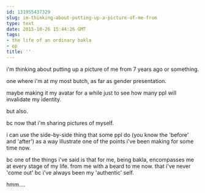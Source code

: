 ```yaml
---
id: 131955437329
slug: im-thinking-about-putting-up-a-picture-of-me-from
type: text
date: 2015-10-26 15:44:26 GMT
tags:
- the life of an ordinary bakla
- op
title: ''
---
```

i'm thinking about putting up a picture of me from 7 years ago or something.

one where i'm at my most butch, as far as gender presentation.

maybe making it my avatar for a while just to see how many ppl will invalidate my identity.

but also.

bc now that i'm sharing pictures of myself.

i can use the side-by-side thing that some ppl do (you know the 'before' and 'after') as a way illustrate one of the points i've been making for some time now.

bc one of the things i've said is that for me, being bakla, encompasses me at every stage of my life. from me with a beard to me now. that i've never 'come out' bc i've always been my 'authentic' self.

hmm....